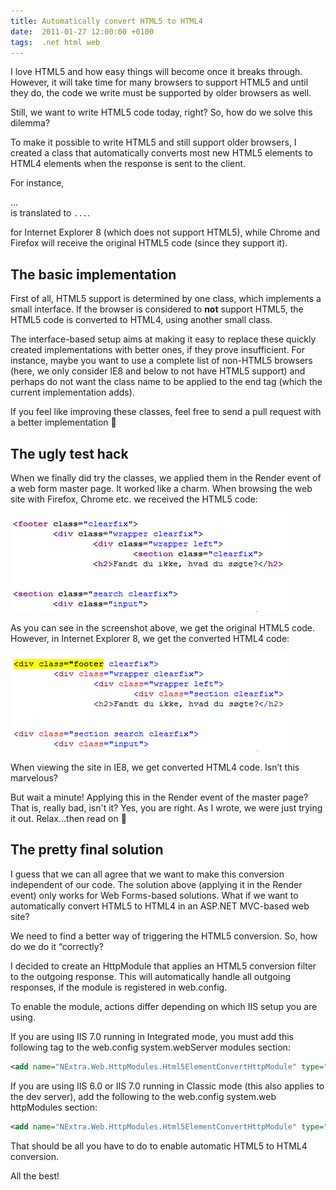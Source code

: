 ```yaml
---
title: Automatically convert HTML5 to HTML4
date:  2011-01-27 12:00:00 +0100
tags:  .net html web
---
```


I love HTML5 and how easy things will become once it breaks through. However, it
will take time for many browsers to support HTML5 and until they do, the code we
write must be supported by older browsers as well.

Still, we want to write HTML5 code today, right? So, how do we solve this dilemma?

To make it possible to write HTML5 and still support older browsers, I created a
class that automatically converts most new HTML5 elements to HTML4 elements when
the response is sent to the client.

For instance, <nav>...</nav> is translated to `...`.

for Internet Explorer 8 (which does not support HTML5), while Chrome and Firefox
will receive the original HTML5 code (since they support it).


## The basic implementation

First of all, HTML5 support is determined by one class, which implements a small
interface. If the browser is considered to **not** support HTML5, the HTML5 code
is converted to HTML4, using another small class.

The interface-based setup aims at making it easy to replace these quickly created
implementations with better ones, if they prove insufficient. For instance, maybe
you want to use a complete list of non-HTML5 browsers (here, we only consider IE8
and below to not have HTML5 support) and perhaps do not want the class name to be
applied to the end tag (which the current implementation adds).

If you feel like improving these classes, feel free to send a pull request with a
better implementation 🙂


## The ugly test hack

When we finally did try the classes, we applied them in the Render event of a web
form master page. It worked like a charm. When browsing the web site with Firefox,
Chrome etc. we received the HTML5 code:

![Firefox and Chrome gets HTML5](/assets/blog/2011/2011-01-27-1.png)

As you can see in the screenshot above, we get the original HTML5 code. However,
in Internet Explorer 8, we get the converted HTML4 code:

![Internet Explorer 8 gets HTML4](/assets/blog/2011/2011-01-27-2.png)

When viewing the site in IE8, we get converted HTML4 code. Isn’t this marvelous?

But wait a minute! Applying this in the Render event of the master page? That is,
really bad, isn't it? Yes, you are right. As I wrote, we were just trying it out.
Relax...then read on 🙂


## The pretty final solution

I guess that we can all agree that we want to make this conversion independent of
our code. The solution above (applying it in the Render event) only works for Web
Forms-based solutions. What if we want to automatically convert HTML5 to HTML4 in
an ASP.NET MVC-based web site?

We need to find a better way of triggering the HTML5 conversion. So, how do we do
it “correctly?

I decided to create an HttpModule that applies an HTML5 conversion filter to the
outgoing response. This will automatically handle all outgoing responses, if the
module is registered in web.config.

To enable the module, actions differ depending on which IIS setup you are using.

If you are using IIS 7.0 running in Integrated mode, you must add this following
tag to the web.config system.webServer modules section:

```xml
<add name="NExtra.Web.HttpModules.Html5ElementConvertHttpModule" type="NExtra.Web.HttpModules.Html5ElementConvertHttpModule, NExtra, Version=2.0.0.0, Culture=neutral" />
```

If you are using IIS 6.0 or IIS 7.0 running in Classic mode (this also applies to
the dev server), add the following to the web.config system.web httpModules section:

```xml
<add name="NExtra.Web.HttpModules.Html5ElementConvertHttpModule" type="NExtra.Web.HttpModules.Html5ElementConvertHttpModule, NExtra, Version=2.0.0.0, Culture=neutral" />
```

That should be all you have to do to enable automatic HTML5 to HTML4 conversion.

All the best!

